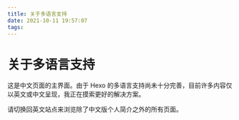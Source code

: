 ```yaml
---
title: 关于多语言支持
date: 2021-10-11 19:57:07
tags:
---
```


# 关于多语言支持

这是中文页面的主界面。由于 Hexo 的多语言支持尚未十分完善，目前许多内容仅以英文或中文呈现，我正在摸索更好的解决方案。

请切换回英文站点来浏览除了中文版个人简介之外的所有页面。

